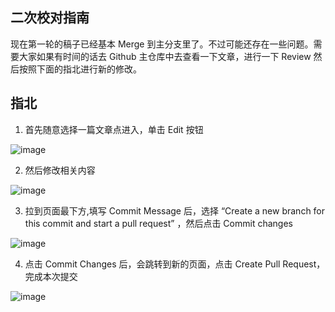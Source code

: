 ## 二次校对指南

现在第一轮的稿子已经基本 Merge 到主分支里了。不过可能还存在一些问题。需要大家如果有时间的话去 Github 主仓库中去查看一下文章，进行一下 Review 然后按照下面的指北进行新的修改。

## 指北

1. 首先随意选择一篇文章点进入，单击 Edit 按钮

![image](https://user-images.githubusercontent.com/7054676/33137470-036eef7a-cfe3-11e7-82a2-b262e4051545.png)

2. 然后修改相关内容

![image](https://user-images.githubusercontent.com/7054676/33137576-46264a20-cfe3-11e7-83b8-04626d9b2353.png)

3. 拉到页面最下方,填写 Commit Message 后，选择 “Create a new branch for this commit and start a pull request” ，然后点击 Commit changes 

![image](https://user-images.githubusercontent.com/7054676/33138633-efa42386-cfe5-11e7-8a85-ad270a59aea7.png)

4. 点击 Commit Changes 后，会跳转到新的页面，点击 Create Pull Request，完成本次提交

![image](https://user-images.githubusercontent.com/7054676/33138701-19b526f2-cfe6-11e7-83ba-96982955e7db.png)
